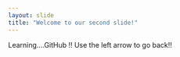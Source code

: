 ```yaml
---
layout: slide
title: "Welcome to our second slide!"
---
```

Learning....GitHub !!
Use the left arrow to go back!!
